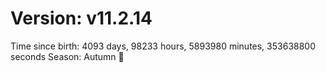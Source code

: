 # Version: v11.2.14
Time since birth: 4093 days, 98233 hours, 5893980 minutes, 353638800 seconds
Season: Autumn 🍁
